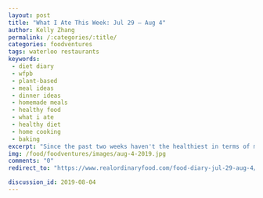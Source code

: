 ```yaml
---
layout: post
title: "What I Ate This Week: Jul 29 – Aug 4"
author: Kelly Zhang
permalink: /:categories/:title/
categories: foodventures
tags: waterloo restaurants
keywords:
 - diet diary
 - wfpb
 - plant-based
 - meal ideas
 - dinner ideas
 - homemade meals
 - healthy food
 - what i ate
 - healthy diet
 - home cooking
 - baking
excerpt: "Since the past two weeks haven't the healthiest in terms of meals, I'm trying to get back on track with more vegetables and whole foods in my diet. The start of exam season isn't going to stop me from making yummy food."
img: /food/foodventures/images/aug-4-2019.jpg
comments: "0"
redirect_to: "https://www.realordinaryfood.com/food-diary-jul-29-aug-4/"

discussion_id: 2019-08-04
---
```

